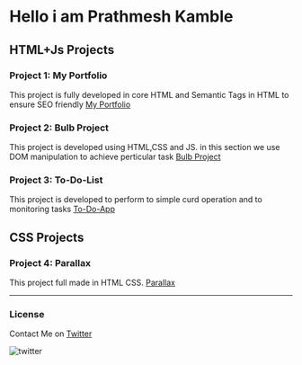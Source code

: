 # Hello i am Prathmesh Kamble

## HTML+Js Projects

### Project 1: My Portfolio

This project is fully developed in core HTML and Semantic Tags in HTML to ensure SEO friendly 
[My Portfolio](https://pktechnic.netlify.app/html/portofolio_project/index.html "My Portfolio")


### Project 2: Bulb Project
This project is developed using HTML,CSS and JS. in this section we use DOM manipulation to achieve perticular task
[Bulb Project](https://pktechnic.netlify.app/bulb%20project/index.html "DOM Projects")


### Project 3: To-Do-List
This project is developed to perform to simple curd operation and to monitoring tasks
[To-Do-App](https://pktechnic.netlify.app/to-do-app/index.html "Task schedular")


## CSS Projects

### Project 4: Parallax
This project full made in HTML CSS.
[Parallax](https://pktechnic.netlify.app/css/parallax_view/index.html "View Parallax")

***
### License
Contact Me on  [Twitter](https://x.com/PrathmeshNaray1?mx=2 "Twitter")

![twitter](https://img.shields.io/twitter/follow/:PrathmeshNaray1)

